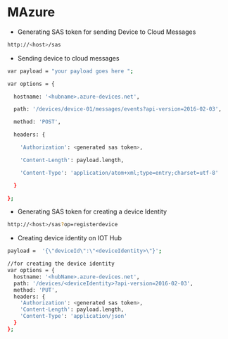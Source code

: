 # MAzure

* Generating SAS token for sending Device to Cloud Messages

```sh
http://<host>/sas
```
* Sending device to cloud messages

```sh
var payload = "your payload goes here ";

var options = {

  hostname: '<hubname>.azure-devices.net',

  path: '/devices/device-01/messages/events?api-version=2016-02-03',

  method: 'POST',

  headers: {

    'Authorization': <generated sas token>,

    'Content-Length': payload.length,

    'Content-Type': 'application/atom+xml;type=entry;charset=utf-8'

  }

};
```

* Generating SAS token for creating a device Identity

```sh
http://<host>/sas?op=registerdevice
```

* Creating device identity on IOT Hub

```sh
payload =  '{\"deviceId\":\"<deviceIdentity>\"}';

//for creating the device identity
var options = {
  hostname: '<hubName>.azure-devices.net',
  path: '/devices/<deviceIdentity>?api-version=2016-02-03',
  method: 'PUT',
  headers: {
    'Authorization': <generated sas token>,
    'Content-Length': payload.length,
    'Content-Type': 'application/json'
  }
};

```
